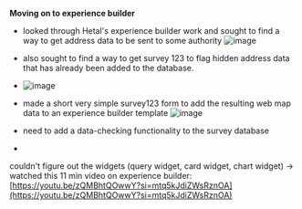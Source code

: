 **Moving on to experience builder**
- looked through Hetal's experience builder work and sought to find a way to get address data to be sent to some authority
  ![image](https://github.com/AQ231970/Geom99Timesheet/assets/119023891/27e626ed-ef6c-4c14-ad82-de6648fcb88c)

- also sought to find a way to get survey 123 to flag hidden address data that has already been added to the database.
- ![image](https://github.com/AQ231970/Geom99Timesheet/assets/119023891/c0feb5d7-43bf-46ae-8d20-3c3276f3a8b2)

- made a short very simple survey123 form to add the resulting web map data to an experience builder template
![image](https://github.com/AQ231970/Geom99Timesheet/assets/119023891/95d2a21d-6b86-472d-8c55-2be86de696e7)
- need to add a data-checking functionality to the survey database
- 
couldn't figure out the widgets (query widget, card widget, chart widget) -> watched this 11 min video on experience builder: [https://youtu.be/zQMBhtQOwwY?si=mtq5kJdiZWsRznOA](https://youtu.be/zQMBhtQOwwY?si=mtq5kJdiZWsRznOA)
